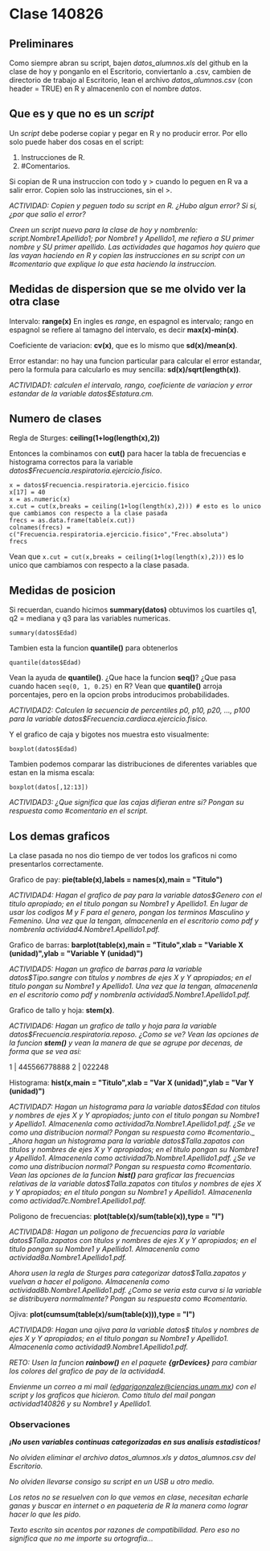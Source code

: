 # Clase 140826

## Preliminares

Como siempre abran su script, bajen *datos_alumnos.xls* del github en la clase de hoy y ponganlo en el Escritorio, conviertanlo a .csv, cambien de directorio de trabajo al Escritorio, lean el archivo *datos_alumnos.csv* (con header = TRUE) en R y almacenenlo con el nombre _datos_.

## Que es y que no es un _script_

Un _script_ debe poderse copiar y pegar en R y no producir error. Por ello solo puede haber dos cosas en el script:

1. Instrucciones de R.
2. #Comentarios.

Si copian de R una instruccion con todo y > cuando lo peguen en R va a salir error. Copien solo las instrucciones, sin el >.

_ACTIVIDAD: Copien y peguen todo su script en R. ¿Hubo algun error? Si si, ¿por que salio el error?_

_Creen un script nuevo para la clase de hoy y nombrenlo: script.Nombre1.Apellido1; por Nombre1 y Apellido1, me refiero a SU primer nombre y SU primer apellido. Las actividades que hagamos hoy quiero que las vayan haciendo en R y copien las instrucciones en su script con un #comentario que explique lo que esta haciendo la instruccion._

## Medidas de dispersion que se me olvido ver la otra clase

Intervalo: **range(x)**
En ingles es _range_, en espagnol es intervalo; rango en espagnol se refiere al tamagno del intervalo, es decir **max(x)-min(x)**.

Coeficiente de variacion: **cv(x)**, que es lo mismo que **sd(x)/mean(x)**.

Error estandar: no hay una funcion particular para calcular el error estandar, pero la formula para calcularlo es muy sencilla: **sd(x)/sqrt(length(x))**.

_ACTIVIDAD1: calculen el intervalo, rango, coeficiente de variacion y error estandar de la variable datos$Estatura.cm._

## Numero de clases

Regla de Sturges: **ceiling(1+log(length(x),2))**

Entonces la combinamos con **cut()** para hacer la tabla de frecuencias e histograma correctos para la variable _datos$Frecuencia.respiratoria.ejercicio.fisico_.

```
x = datos$Frecuencia.respiratoria.ejercicio.fisico
x[17] = 40
x = as.numeric(x)
x.cut = cut(x,breaks = ceiling(1+log(length(x),2))) # esto es lo unico que cambiamos con respecto a la clase pasada
frecs = as.data.frame(table(x.cut))
colnames(frecs) = c("Frecuencia.respiratoria.ejercicio.fisico","Frec.absoluta")
frecs
```

Vean que ```x.cut = cut(x,breaks = ceiling(1+log(length(x),2)))``` es lo unico que cambiamos con respecto a la clase pasada.

## Medidas de posicion

Si recuerdan, cuando hicimos **summary(datos)** obtuvimos los cuartiles q1, q2 = mediana y q3 para las variables numericas.

```
summary(datos$Edad)
```

Tambien esta la funcion **quantile()** para obtenerlos
```
quantile(datos$Edad)
```
Vean la ayuda de **quantile()**. ¿Que hace la funcion **seq()**? ¿Que pasa cuando hacen ```seq(0, 1, 0.25)``` en R? Vean que **quantile()** arroja porcentajes, pero en la opcion probs introducimos probabilidades.

_ACTIVIDAD2: Calculen la secuencia de percentiles p0, p10, p20, ..., p100 para la variable datos$Frecuencia.cardiaca.ejercicio.fisico._

Y el grafico de caja y bigotes nos muestra esto visualmente:
```
boxplot(datos$Edad)
```

Tambien podemos comparar las distribuciones de diferentes variables que estan en la misma escala:
```
boxplot(datos[,12:13])
```

_ACTIVIDAD3: ¿Que significa que las cajas difieran entre si? Pongan su respuesta como #comentario en el script._

## Los demas graficos

La clase pasada no nos dio tiempo de ver todos los graficos ni como presentarlos correctamente.

Grafico de pay: **pie(table(x),labels = names(x),main = "Titulo")** 

_ACTIVIDAD4: Hagan el grafico de pay para la variable datos$Genero con el titulo apropiado; en el titulo pongan su Nombre1 y Apellido1. En lugar de usar los codigos M y F para el genero, pongan los terminos Masculino y Femenino. Una vez que la tengan, almacenenla en el escritorio como pdf y nombrenla actividad4.Nombre1.Apellido1.pdf._

Grafico de barras: **barplot(table(x),main = "Titulo",xlab = "Variable X (unidad)",ylab = "Variable Y (unidad)")**

_ACTIVIDAD5: Hagan un grafico de barras para la variable datos$Tipo.sangre con titulos y nombres de ejes X y Y apropiados; en el titulo pongan su Nombre1 y Apellido1. Una vez que la tengan, almacenenla en el escritorio como pdf y nombrenla actividad5.Nombre1.Apellido1.pdf._

Grafico de tallo y hoja: **stem(x)**.

_ACTIVIDAD6: Hagan un grafico de tallo y hoja para la variable datos$Frecuencia.respiratoria.reposo. ¿Como se ve? Vean las opciones de la funcion **stem()** y vean la manera de que se agrupe por decenas, de forma que se vea asi:_

  1 | 445566778888
  2 | 022248

Histograma: **hist(x,main = "Titulo",xlab = "Var X (unidad)",ylab = "Var Y (unidad)")**

_ACTIVIDAD7: Hagan un histograma para la variable datos$Edad con titulos y nombres de ejes X y Y apropiados; junto con el titulo pongan su Nombre1 y Apellido1. Almacenenla como actividad7a.Nombre1.Apellido1.pdf. ¿Se ve como una distribucion normal? Pongan su respuesta como #comentario._
_Ahora hagan un histograma para la variable datos$Talla.zapatos con titulos y nombres de ejes X y Y apropiados; en el titulo pongan su Nombre1 y Apellido1. Almacenenla como actividad7b.Nombre1.Apellido1.pdf. ¿Se ve como una distribucion normal? Pongan su respuesta como #comentario._
_Vean las opciones de la funcion **hist()** para graficar las frecuencias relativas de la variable datos$Talla.zapatos con titulos y nombres de ejes X y Y apropiados; en el titulo pongan su Nombre1 y Apellido1. Almacenenla como actividad7c.Nombre1.Apellido1.pdf._


Poligono de frecuencias: **plot(table(x)/sum(table(x)),type = "l")**

_ACTIVIDAD8: Hagan un poligono de frecuencias para la variable datos$Talla.zapatos con titulos y nombres de ejes X y Y apropiados; en el titulo pongan su Nombre1 y Apellido1. Almacenenla como actividad8a.Nombre1.Apellido1.pdf._ 

_Ahora usen la regla de Sturges para categorizar datos$Talla.zapatos y vuelvan a hacer el poligono. Almacenenla como actividad8b.Nombre1.Apellido1.pdf. ¿Como se veria esta curva si la variable se distribuyera normalmente? Pongan su respuesta como #comentario._

Ojiva: **plot(cumsum(table(x)/sum(table(x))),type = "l")**

_ACTIVIDAD9: Hagan una ojiva para la variable datos$  titulos y nombres de ejes X y Y apropiados; en el titulo pongan su Nombre1 y Apellido1. Almacenenla como actividad9.Nombre1.Apellido1.pdf._

_RETO: Usen la funcion **rainbow()** en el paquete **{grDevices}** para cambiar los colores del grafico de pay de la actividad4._

_Envienme un correo a mi mail (edgarjgonzalez@ciencias.unam.mx) con el script y los graficos que hicieron. Como titulo del mail pongan actividad140826 y su Nombre1 y Apellido1._

### Observaciones

_**¡No usen variables continuas categorizadas en sus analisis estadisticos!**_

_No olviden eliminar el archivo_ *datos_alumnos.xls* _y_ *datos_alumnos.csv* _del Escritorio._

_No olviden llevarse consigo su script en un USB u otro medio._

_Los retos no se resuelven con lo que vemos en clase, necesitan echarle ganas y buscar en internet o en paqueteria de R la manera como lograr hacer lo que les pido._

_Texto escrito sin acentos por razones de compatibilidad. Pero eso no significa que no me importe su ortografia..._